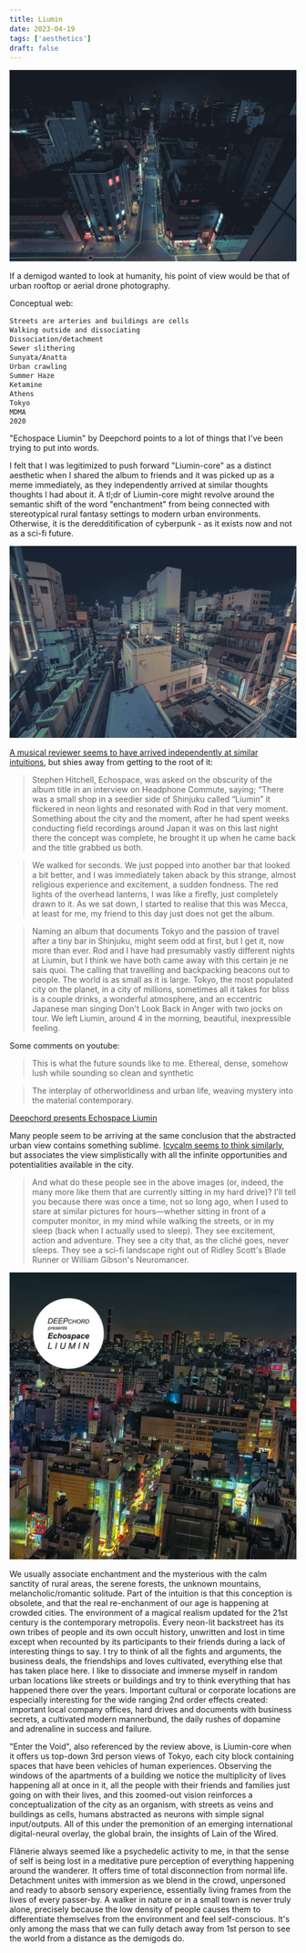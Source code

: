 ```yaml
---
title: Liumin
date: 2023-04-19
tags: ['aesthetics']
draft: false
---
```


![](/images/austinyhou2.png)

If a demigod wanted to look at humanity, his point of view would be that of urban rooftop or aerial drone photography.

Conceptual web:
```
Streets are arteries and buildings are cells
Walking outside and dissociating
Dissociation/detachment
Sewer slithering
Sunyata/Anatta
Urban crawling
Summer Haze
Ketamine
Athens
Tokyo
MDMA
2020
```

"Echospace Liumin" by Deepchord points to a lot of things that I've been trying to put into words.

I felt that I was legitimized to push forward "Liumin-core" as a distinct aesthetic when I shared the album to friends and it was picked up as a meme immediately, as they independently arrived at similar thoughts thoughts I had about it. A tl;dr of Liumin-core might revolve around the semantic shift of the word "enchantment" from being connected with stereotypical rural fantasy settings to modern urban environments. Otherwise, it is the deredditification of cyberpunk - as it exists now and not as a sci-fi future.

![](/images/austinyhou1.png)

[A musical reviewer seems to have arrived independently at similar intuitions](https://rateyourmusic.com/music-review/cub1/deepchord-presents-echospace/liumin/100289455), but shies away from getting to the root of it:
> Stephen Hitchell, Echospace, was asked on the obscurity of the album title in an interview on Headphone Commute, saying;
“There was a small shop in a seedier side of Shinjuku called “Liumin” it flickered in neon lights and resonated with Rod in that very moment. Something about the city and the moment, after he had spent weeks conducting field recordings around Japan it was on this last night there the concept was complete, he brought it up when he came back and the title grabbed us both.

> We walked for seconds. We just popped into another bar that looked a bit better, and I was immediately taken aback by this strange, almost religious experience and excitement, a sudden fondness. The red lights of the overhead lanterns, I was like a firefly, just completely drawn to it. As we sat down, I started to realise that this was Mecca, at least for me, my friend to this day just does not get the album.

> Naming an album that documents Tokyo and the passion of travel after a tiny bar in Shinjuku, might seem odd at first, but I get it, now more than ever. Rod and I have had presumably vastly different nights at Liumin, but I think we have both came away with this certain je ne sais quoi. The calling that travelling and backpacking beacons out to people. The world is as small as it is large. Tokyo, the most populated city on the planet, in a city of millions, sometimes all it takes for bliss is a couple drinks, a wonderful atmosphere, and an eccentric Japanese man singing Don't Look Back in Anger with two jocks on tour. We left Liumin, around 4 in the morning, beautiful, inexpressible feeling.

Some comments on youtube:
> This is what the future sounds like to me. Ethereal, dense, somehow lush while sounding so clean and synthetic

> The interplay of otherworldiness and urban life, weaving mystery into the material contemporary.

[Deepchord presents Echospace Liumin](https://www.youtube.com/watch?v=qGPZpr5H9Sk)

Many people seem to be arriving at the same conclusion that the abstracted urban view contains something sublime. [Icycalm seems to think similarly](https://web.archive.org/web/20111016003909/http://insomnia.ac/japan/imagining_tokyo.php), but associates the view simplistically with all the infinite opportunities and potentialities available in the city.

> And what do these people see in the above images (or, indeed, the many more like them that are currently sitting in my hard drive)? I'll tell you because there was once a time, not so long ago, when I used to stare at similar pictures for hours—whether sitting in front of a computer monitor, in my mind while walking the streets, or in my sleep (back when I actually used to sleep).
They see excitement, action and adventure. They see a city that, as the cliché goes, never sleeps. They see a sci-fi landscape right out of Ridley Scott's Blade Runner or William Gibson's Neuromancer.

![](/images/echospace_liumin.jpg)

We usually associate enchantment and the mysterious with the calm sanctity of rural areas, the serene forests, the unknown mountains, melancholic/romantic solitude. Part of the intuition is that this conception is obsolete, and that the real re-enchanment of our age is happening at crowded cities. The environment of a magical realism updated for the 21st century is the contemporary metropolis. Every neon-lit backstreet has its own tribes of people and its own occult history, unwritten and lost in time except when recounted by its participants to their friends during a lack of interesting things to say. I try to think of all the fights and arguments, the business deals, the friendships and loves cultivated, everything else that has taken place here. I like to dissociate and immerse myself in random urban locations like streets or buildings and try to think everything that has happened there over the years. Important cultural or corporate locations are especially interesting for the wide ranging 2nd order effects created: important local company offices, hard drives and documents with business secrets, a cultivated modern mannerbund, the daily rushes of dopamine and adrenaline in success and failure.

"Enter the Void", also referenced by the review above, is Liumin-core when it offers us top-down 3rd person views of Tokyo, each city block containing spaces that have been vehicles of human experiences. Observing the windows of the apartments of a building we notice the multiplicity of lives happening all at once in it, all the people with their friends and families just going on with their lives, and this zoomed-out vision reinforces a conceptualization of the city as an organism, with streets as veins and buildings as cells, humans abstracted as neurons with simple signal input/outputs. All of this under the premonition of an emerging international digital-neural overlay, the global brain, the insights of Lain of the Wired.

Flânerie always seemed like a psychedelic activity to me, in that the sense of self is being lost in a meditative pure perception of everything happening around the wanderer. It offers time of total disconnection from normal life. Detachment unites with immersion as we blend in the crowd, unpersoned and ready to absorb sensory experience, essentially living frames from the lives of every passer-by. A walker in nature or in a small town is never truly alone, precisely because the low density of people causes them to differentiate themselves from the environment and feel self-conscious. It's only among the mass that we can fully detach away from 1st person to see the world from a distance as the demigods do.